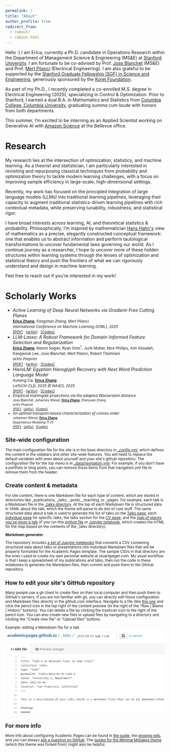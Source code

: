 ```yaml
---
permalink: /
title: "About"
author_profile: true
redirect_from: 
  - /about/
  - /about.html
---
```


Hello :\) I am Erica, currently a Ph.D. candidate in Operations Research within the Department of Management Science & Engineering (MS&E) at [Stanford University](https://www.stanford.edu/). I am fortunate to be co-advised by Prof. [Jose Blanchet](https://web.stanford.edu/~jblanche/) (MS&E) and Prof. [Mert Pilanci](https://stanford.edu/~pilanci/) (Electrical Engineering). I am also grateful to be supported by the [Stanford Graduate Fellowship (SGF) in Science and Engineering](https://vpge.stanford.edu/fellowships-funding/sgf), generously sponsored by the [Koret Foundation](https://koret.org/grantees/cross-disciplinary-research-stanford-university/).

As part of my Ph.D., I recently completed a co-enrolled M.S. degree in Electrical Engineering (2025), specializing in Control & Optimization. Prior to Stanford, I earned a dual B.A. in Mathematics and Statistics from [Columbia College, Columbia University](https://www.college.columbia.edu/), graduating *summa cum laude* with honors from both departments.

This summer, I’m excited to be interning as an Applied Scientist working on Generative AI with [Amazon Science](https://www.amazon.science/) at the Bellevue office.

Research
======
My research lies at the intersection of optimization, statistics, and machine learning. As a theorist and statistician, I am particularly interested in revisiting and repurposing classical techniques from probability and optimization theory to tackle modern learning challenges, with a focus on improving sample efficiency in large-scale, high-dimensional settings.

Recently, my work has focused on the principled integration of large language models (LLMs) into traditional learning pipelines, leveraging their capacity to augment traditional statistics-driven learning pipelines with rich contextual metadata, while preserving tunability, robustness, and statistical rigor.

I have broad interests across learning, AI, and theoretical statistics & probability. Philosophically, I’m inspired by mathematician [Hans Hahn's](https://en.wikipedia.org/wiki/Hans_Hahn_(mathematician)) view of mathematics as a precise, elegantly constructed conceptual framework: one that enables us to abstract information and perform tautological transformations to uncover fundamental laws governing our world. As I continue journey as a researcher, I hope to uncover more of these hidden structures within learning systems through the lenses of optimization and statistical theory and push the frontiers of what we can rigorously understand and design in machine learning.

Feel free to reach out if you're interested in my work!

Scholarly Works
======
* <em>Active Learning of Deep Neural Networks via Gradient-Free Cutting Planes</em><br>
  <small>
    <strong><u>Erica Zhang</u></strong><sup>*</sup>, Fangzhao Zhang<sup>*</sup>, Mert Pilanci<br>
    <em>International Conference on Machine Learning (ICML), 2025</em><br>
    [[PDF]](https://arxiv.org/pdf/2410.02145?) · [[arXiv]](https://arxiv.org/abs/2410.02145) · [[Codes]](https://github.com/pilancilab/cpal)
  </small>
* <em>LLM-Lasso: A Robust Framework for Domain-Informed Feature Selection and Regularization</em><br>
  <small>
    <strong><u>Erica Zhang</u></strong><sup>*</sup>, Naomi Sagan<sup>*</sup>, Ryan Goto<sup>*</sup>, Jurik Mutter, Nick Phillips, Ash Alizadeh, Kangwook Lee, Jose Blanchet, Mert Pilanci, Robert Tibshirani<br>
    <em>arXiv Preprint</em><br>
    [[PDF]](https://arxiv.org/pdf/2502.10648) · [[arXiv]](https://arxiv.org/abs/2502.10648) · [[Codes]](https://github.com/pilancilab/llm-lasso)
  </small>
* <em>HieroLM: Egyptian Hieroglyph Recovery with Next Word Prediction Language Model</em><br>
  <small>
    Xuheng Cai, <strong><u>Erica Zhang</u></strong><br>
    <em>LaTeCH-CLfL 2025 @ NAACL 2025</em><br>
    [[PDF]](https://arxiv.org/pdf/2503.04996) · [[arXiv]](https://arxiv.org/abs/2503.04996) · [[Codes]](https://github.com/Rick-Cai/HieroLM)
* <em>Empirical martingale projections via the adapted Wasserstein distance</em><br>
  <small>
    Jose Blanchet, Johannes Wiesel, <strong><u>Erica Zhang</u></strong>, Zhenyuan Zhang<br>
    <em>arXiv Preprint</em><br>
    [[PDF]](https://arxiv.org/pdf/2401.12197) · [[arXiv]](https://arxiv.org/abs/2401.12197) · [[Codes]](https://github.com/Ericavanee/Bicausal_Wasserstein_MtglProj)
  </small>
* <em>An optimal transport-based characterization of convex order</em><br>
  <small>
     Johannes Wiesel, <strong><u>Erica Zhang</u></strong><br>
    <em>Dependence Modeling 11 (1)</em><br>
    [[PDF]](https://arxiv.org/pdf/2207.01235) · [[arXiv]](https://arxiv.org/abs/2207.01235) · [[Codes]](https://github.com/johanneswiesel/Convex-Order)
  </small>



Site-wide configuration
------
The main configuration file for the site is in the base directory in [_config.yml](https://github.com/academicpages/academicpages.github.io/blob/master/_config.yml), which defines the content in the sidebars and other site-wide features. You will need to replace the default variables with ones about yourself and your site's github repository. The configuration file for the top menu is in [_data/navigation.yml](https://github.com/academicpages/academicpages.github.io/blob/master/_data/navigation.yml). For example, if you don't have a portfolio or blog posts, you can remove those items from that navigation.yml file to remove them from the header. 

Create content & metadata
------
For site content, there is one Markdown file for each type of content, which are stored in directories like _publications, _talks, _posts, _teaching, or _pages. For example, each talk is a Markdown file in the [_talks directory](https://github.com/academicpages/academicpages.github.io/tree/master/_talks). At the top of each Markdown file is structured data in YAML about the talk, which the theme will parse to do lots of cool stuff. The same structured data about a talk is used to generate the list of talks on the [Talks page](https://academicpages.github.io/talks), each [individual page](https://academicpages.github.io/talks/2012-03-01-talk-1) for specific talks, the talks section for the [CV page](https://academicpages.github.io/cv), and the [map of places you've given a talk](https://academicpages.github.io/talkmap.html) (if you run this [python file](https://github.com/academicpages/academicpages.github.io/blob/master/talkmap.py) or [Jupyter notebook](https://github.com/academicpages/academicpages.github.io/blob/master/talkmap.ipynb), which creates the HTML for the map based on the contents of the _talks directory).

**Markdown generator**

The repository includes [a set of Jupyter notebooks](https://github.com/academicpages/academicpages.github.io/tree/master/markdown_generator
) that converts a CSV containing structured data about talks or presentations into individual Markdown files that will be properly formatted for the Academic Pages template. The sample CSVs in that directory are the ones I used to create my own personal website at stuartgeiger.com. My usual workflow is that I keep a spreadsheet of my publications and talks, then run the code in these notebooks to generate the Markdown files, then commit and push them to the GitHub repository.

How to edit your site's GitHub repository
------
Many people use a git client to create files on their local computer and then push them to GitHub's servers. If you are not familiar with git, you can directly edit these configuration and Markdown files directly in the github.com interface. Navigate to a file (like [this one](https://github.com/academicpages/academicpages.github.io/blob/master/_talks/2012-03-01-talk-1.md) and click the pencil icon in the top right of the content preview (to the right of the "Raw | Blame | History" buttons). You can delete a file by clicking the trashcan icon to the right of the pencil icon. You can also create new files or upload files by navigating to a directory and clicking the "Create new file" or "Upload files" buttons. 

Example: editing a Markdown file for a talk
![Editing a Markdown file for a talk](/images/editing-talk.png)

For more info
------
More info about configuring Academic Pages can be found in [the guide](https://academicpages.github.io/markdown/), the [growing wiki](https://github.com/academicpages/academicpages.github.io/wiki), and you can always [ask a question on GitHub](https://github.com/academicpages/academicpages.github.io/discussions). The [guides for the Minimal Mistakes theme](https://mmistakes.github.io/minimal-mistakes/docs/configuration/) (which this theme was forked from) might also be helpful.
